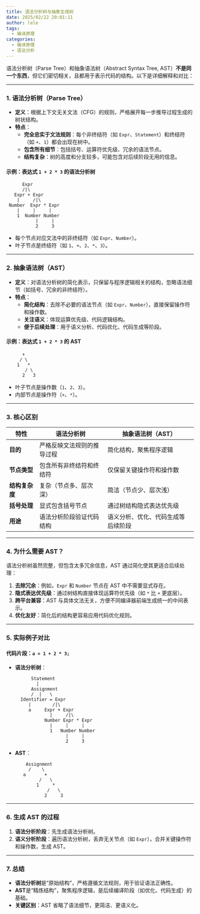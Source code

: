```yaml
---
title: 语法分析树与抽象生成树
date: 2025/02/22 20:01:11
author: lele
tags:
  - 编译原理
categories:
  - 编译原理
  - 语法分析
---
```

语法分析树（Parse Tree）和抽象语法树（Abstract Syntax Tree, AST）**不是同一个东西**，但它们密切相关，且都用于表示代码的结构。以下是详细解释和对比：

---

### **1. 语法分析树（Parse Tree）**
- **定义**：根据上下文无关文法（CFG）的规则，严格展开每一步推导过程生成的树状结构。
- **特点**：
  - **完全忠实于文法规则**：每个非终结符（如 `Expr`、`Statement`）和终结符（如 `+`、`1`）都会出现在树中。
  - **包含所有细节**：包括括号、运算符优先级、冗余的语法节点。
  - **结构复杂**：树的高度和分支较多，可能包含对后续阶段无用的信息。

#### **示例：表达式 `1 + 2 * 3` 的语法分析树**
```
      Expr
      /|\
   Expr + Expr
    |     /|\
 Number  Expr * Expr
    |     |     |
    1  Number Number
           |     |
           2     3
```
- 每个节点对应文法中的非终结符（如 `Expr`、`Number`）。
- 叶子节点是终结符（如 `1`、`+`、`2`、`*`、`3`）。

---

### **2. 抽象语法树（AST）**
- **定义**：对语法分析树的简化表示，只保留与程序逻辑相关的结构，忽略语法细节（如括号、冗余的非终结符）。
- **特点**：
  - **简化结构**：去除不必要的语法节点（如 `Expr`、`Number`），直接保留操作符和操作数。
  - **关注语义**：体现运算优先级、代码逻辑结构。
  - **便于后续处理**：用于语义分析、代码优化、代码生成等阶段。

#### **示例：表达式 `1 + 2 * 3` 的 AST**
```
      +
     / \
    1   *
       / \
      2   3
```
- 叶子节点是操作数（`1`、`2`、`3`）。
- 内部节点是操作符（`+`、`*`）。

---

### **3. 核心区别**
| **特性**         | **语法分析树**                     | **抽象语法树（AST）**               |
|------------------|-----------------------------------|-----------------------------------|
| **目的**         | 严格反映文法规则的推导过程          | 简化结构，聚焦程序逻辑              |
| **节点类型**     | 包含所有非终结符和终结符            | 仅保留关键操作符和操作数            |
| **结构复杂度**   | 复杂（节点多、层次深）              | 简洁（节点少、层次浅）              |
| **括号处理**     | 显式包含括号节点                    | 通过树结构隐式表达优先级              |
| **用途**         | 语法分析阶段验证代码结构            | 语义分析、优化、代码生成等后续阶段    |

---

### **4. 为什么需要 AST？**
语法分析树虽然完整，但包含太多冗余信息，AST 通过简化使其更适合后续处理：
1. **去除冗余**：例如，`Expr` 和 `Number` 节点在 AST 中不需要显式存在。
2. **隐式表达优先级**：通过树结构直接体现运算符优先级（如 `*` 比 `+` 更底层）。
3. **跨平台兼容**：AST 与具体文法无关，方便不同编译器前端生成统一的中间表示。
4. **优化友好**：简化后的结构更容易应用代码优化规则。

---

### **5. 实际例子对比**
#### **代码片段：`a = 1 + 2 * 3;`**
- **语法分析树**：
  ```
        Statement
          |
        Assignment
        /  |   \
    Identifier = Expr
       |        /|\
       a     Expr + Expr
               |     /|\
             Number Expr * Expr
               |     |     |
               1   Number Number
                     |     |
                     2     3
  ```
- **AST**：
  ```
      Assignment
       /    \
     a       +
           /   \
          1     *
              /   \
             2     3
  ```

---

### **6. 生成 AST 的过程**
1. **语法分析阶段**：先生成语法分析树。
2. **语义分析阶段**：遍历语法分析树，丢弃无关节点（如 `Expr`），合并关键操作符和操作数，生成 AST。

---

### **7. 总结**
- **语法分析树**是“原始结构”，严格遵循文法规则，用于验证语法正确性。
- **AST**是“精炼结构”，聚焦程序逻辑，是后续编译阶段（如优化、代码生成）的基础。
- **关键区别**：AST 省略了语法细节，更简洁、更语义化。
